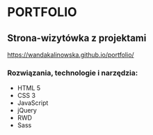 # PORTFOLIO

## Strona-wizytówka z projektami 

https://wandakalinowska.github.io/portfolio/

### Rozwiązania, technologie i narzędzia:

* HTML 5
* CSS 3
* JavaScript
* jQuery
* RWD
* Sass
